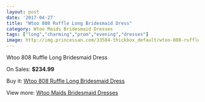 ```yaml
---
layout: post
date: '2017-04-27'
title: "Wtoo 808 Ruffle Long Bridesmaid Dress"
category: Wtoo Maids Bridesmaid Dresses
tags: ["long","charming","prom","evening","dresses"]
image: http://img.princessan.com/33584-thickbox_default/wtoo-808-ruffle-long-bridesmaid-dress.jpg
---
```

Wtoo 808 Ruffle Long Bridesmaid Dress

On Sales: **$234.99**
<a href="https://www.princessan.com/en/15618-wtoo-808-ruffle-long-bridesmaid-dress.html"><amp-img layout="responsive" width="600" height="600" src="//img.princessan.com/33584-thickbox_default/wtoo-808-ruffle-long-bridesmaid-dress.jpg" alt="Wtoo 808 Ruffle Long Bridesmaid Dress 0" /></a>
<a href="https://www.princessan.com/en/15618-wtoo-808-ruffle-long-bridesmaid-dress.html"><amp-img layout="responsive" width="600" height="600" src="//img.princessan.com/33585-thickbox_default/wtoo-808-ruffle-long-bridesmaid-dress.jpg" alt="Wtoo 808 Ruffle Long Bridesmaid Dress 1" /></a>

Buy it: [Wtoo 808 Ruffle Long Bridesmaid Dress](https://www.princessan.com/en/15618-wtoo-808-ruffle-long-bridesmaid-dress.html "Wtoo 808 Ruffle Long Bridesmaid Dress")

View more: [Wtoo Maids Bridesmaid Dresses](https://www.princessan.com/en/115- "Wtoo Maids Bridesmaid Dresses")